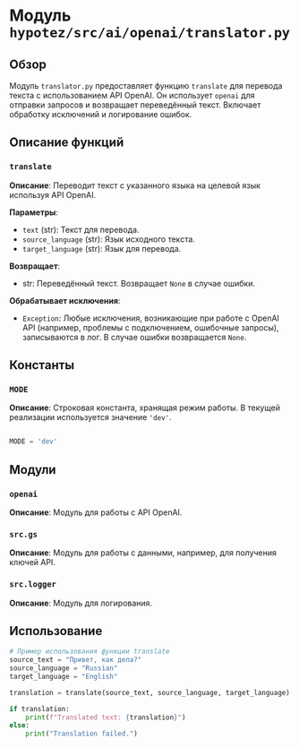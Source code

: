 # Модуль `hypotez/src/ai/openai/translator.py`

## Обзор

Модуль `translator.py` предоставляет функцию `translate` для перевода текста с использованием API OpenAI.  Он использует  `openai` для отправки запросов и возвращает переведённый текст.  Включает обработку исключений и логирование ошибок.

## Описание функций

### `translate`

**Описание**: Переводит текст с указанного языка на целевой язык используя API OpenAI.

**Параметры**:
- `text` (str): Текст для перевода.
- `source_language` (str): Язык исходного текста.
- `target_language` (str): Язык для перевода.

**Возвращает**:
- str: Переведённый текст. Возвращает `None` в случае ошибки.

**Обрабатывает исключения**:
- `Exception`:  Любые исключения, возникающие при работе с OpenAI API (например, проблемы с подключением, ошибочные запросы),  записываются в лог. В случае ошибки возвращается `None`.


## Константы

### `MODE`

**Описание**: Строковая константа, хранящая режим работы. В текущей реализации используется значение `'dev'`.

```
```
```python
MODE = 'dev'
```

## Модули

### `openai`

**Описание**:  Модуль для работы с API OpenAI.

### `src.gs`

**Описание**: Модуль для работы с данными, например, для получения ключей API.

### `src.logger`

**Описание**: Модуль для логирования.


## Использование

```python
# Пример использования функции translate
source_text = "Привет, как дела?"
source_language = "Russian"
target_language = "English"

translation = translate(source_text, source_language, target_language)

if translation:
    print(f"Translated text: {translation}")
else:
    print("Translation failed.")
```